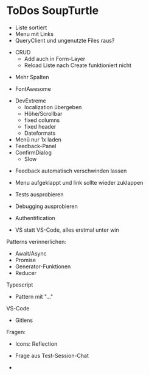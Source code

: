 # ToDos SoupTurtle

+ Liste sortiert
+ Menu mit Links
+ QueryClient und ungenutzte Files raus?
- CRUD
  + Add auch in Form-Layer
  - Reload Liste nach Create funktioniert nicht
+ Mehr Spalten
- FontAwesome
+ DevExtreme
  - localization übergeben
  - Höhe/Scrollbar
  - fixed columns
  + fixed header
  - Dateformats
+ Menü nur 1x laden
+ Feedback-Panel
+ ConfirmDialog
  - Slow
- Feedback automatisch verschwinden lassen
- Menu aufgeklappt und link sollte wieder zuklappen

- Tests ausprobieren
- Debugging ausprobieren
- Authentification

- VS statt VS-Code, alles erstmal unter win

Patterns verinnerlichen:

- Await/Async
- Promise
- Generator-Funktionen
- Reducer

Typescript
+ Pattern mit "..."

VS-Code
- Gitlens

Fragen:
- Icons: Reflection
- Frage aus Test-Session-Chat

- 